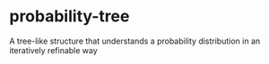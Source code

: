 # probability-tree
A tree-like structure that understands a probability distribution in an iteratively refinable way
